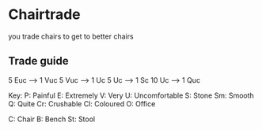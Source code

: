# Chairtrade
you trade chairs to get to better chairs

## Trade guide
5 Euc --> 1 Vuc
5 Vuc --> 1 Uc
5 Uc --> 1 Sc
10 Uc --> 1 Quc

Key:
P: Painful
E: Extremely
V: Very
U: Uncomfortable
S: Stone
Sm: Smooth
Q: Quite
Cr: Crushable
Cl: Coloured
O: Office


C: Chair
B: Bench
St: Stool

